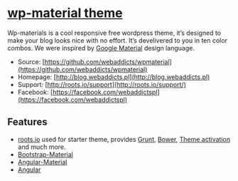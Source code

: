# [wp-material theme](http://blog.webaddicts.pl/)

Wp-materials is a cool responsive free wordpress theme, it’s designed to make your blog looks nice with no effort. It’s develivered to you in ten color combos. We were inspired by [Google Material](http://www.google.com/design/spec/material-design/introduction.html) design language.

* Source: [https://github.com/webaddicts/wpmaterial](https://github.com/webaddicts/wpmaterial)
* Homepage: [http://blog.webaddicts.pl](http://blog.webaddicts.pl)
* Support: [http://roots.io/support](http://roots.io/support/)
* Facebook: [https://facebook.com/webaddictspl](https://facebook.com/webaddictspl)


## Features

* [roots.io](http://roots.io) used for starter theme, provides [Grunt](http://roots.io/using-grunt-for-wordpress-theme-development/), [Bower](http://bower.io/), [Theme activation](http://roots.io/roots-101/#theme-activation) and much more.
* [Bootstrap-Material](http://getbootstrap.com/)
* [Angular-Material](https://material.angularjs.org/)
* [Angular](https://angularjs.org/)




